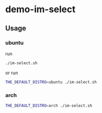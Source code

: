 

# demo-im-select


## Usage


### ubuntu

run

``` sh
./im-select.sh
```

or run

``` sh
THE_DEFAULT_DISTRO=ubuntu ./im-select.sh
```


### arch

``` sh
THE_DEFAULT_DISTRO=arch ./im-select.sh
```
